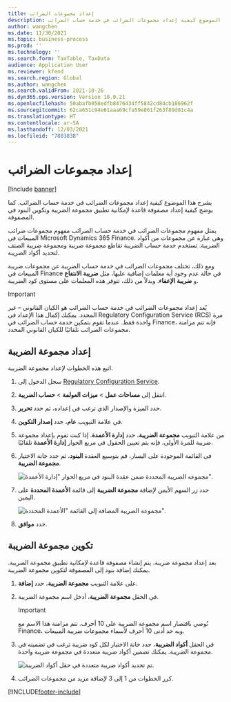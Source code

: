 ```yaml
---
title: إعداد مجموعات الضرائب
description: يشرح هذا الموضوع كيفية إعداد مجموعات الضرائب في خدمة حساب الضرائب.
author: wangchen
ms.date: 11/30/2021
ms.topic: business-process
ms.prod: ''
ms.technology: ''
ms.search.form: TaxTable, TaxData
audience: Application User
ms.reviewer: kfend
ms.search.region: Global
ms.author: wangchen
ms.search.validFrom: 2021-10-26
ms.dyn365.ops.version: Version 10.0.21
ms.openlocfilehash: 50abafb958edfb8476434ff5842cd84cb186962f
ms.sourcegitcommit: 62ca651c94e61aaa69cfa59e861f263f89d01c4a
ms.translationtype: HT
ms.contentlocale: ar-SA
ms.lasthandoff: 12/03/2021
ms.locfileid: "7883838"
---
```

# <a name="set-up-tax-groups"></a>إعداد مجموعات الضرائب

[!include [banner](../includes/banner.md)]

يشرح هذا الموضوع كيفية إعداد مجموعات الضرائب في خدمة حساب الضرائب. كما يوضح كيفية إعداد مصفوفة قاعدة لإمكانية تطبيق مجموعة الضريبة وتكوين البنود في المصفوفة.

يمثل مفهوم مجموعات الضرائب في خدمة حساب الضرائب مفهوم مجموعات ضرائب المبيعات في Microsoft Dynamics 365 Finance. وهي عبارة عن مجموعات من أكواد الضريبة. تستخدم خدمة حساب الضريبة تقاطع مجموعة ضريبة ومجموعة ضريبة الصنف لتحديد أكواد الضريبة.

ومع ذلك، تختلف مجموعات الضرائب في خدمة حساب الضريبة عن مجموعات ضريبة المبيعات في Finance في حالة عدم وجود أية معلمات إضافية عليها، مثل **ضريبة الانتفاع** و **ضريبة الإعفاء**. وبدلاً من ذلك، تتوفر هذه المعلمات على مستوى كود الضريبة.

> [!IMPORTANT]
> يُعد إعداد مجموعات الضرائب في خدمة حساب الضرائب هو الكيان القانوني – غير المحدد. يمكنك إكمال هذا الإعداد في Regulatory Configuration Service (RCS) مرة واحدة فقط. عندما تقوم بتمكين خدمة حساب الضرائب في Finance، فإنه تتم مزامنة مجموعات الضرائب تلقائيًا للكيان القانوني المحدد.

## <a name="set-up-a-tax-group"></a>إعداد مجموعة الضريبة

اتبع هذه الخطوات لإعداد مجموعة الضريبة.

1. سجل الدخول إلى [Regulatory Configuration Service](https://marketing.configure.global.dynamics.com/).
2. انتقل إلى **مساحات عمل** \> **ميزات العولمة** \> **حساب الضريبة**.
3. حدد الميزة والإصدار الذي ترغب في إعداده، ثم حدد **تحرير**.
4. في علامة التبويب **عام**، حدد **إصدار التكوين**.
5. من علامة التبويب **مجموعة الضريبة**، حدد **إدارة الأعمدة**. إذا كنت تقوم بإعداد مجموعة ضريبة للمرة الأولى، فإنه يتم تعيين الحقول في مربع الحوار **إدارة الأعمدة** تلقائيًا.
6. في القائمة الموجودة على اليسار، قم بتوسيع العقدة **البنود**، ثم حدد خانة الاختيار **مجموعة الضريبة**.

    ![مجموعه الضريبة المحددة ضمن عقدة البنود في مربع الحوار "إدارة الأعمدة".](media/select-tax-group.png)

7. حدد زر السهم الأيمن لإضافة **مجموعة الضريبة** إلى قائمة **الأعمدة المحددة** على اليمين.

    ![مجموعة الضريبة المضافة إلى القائمة "الأعمدة المحددة".](media/add-tax-group.png)

8. حدد **موافق**.

## <a name="configure-a-tax-group"></a>تكوين مجموعة الضريبة

بعد إعداد مجموعة ضريبة، يتم إنشاء مصفوفة قاعدة لإمكانية تطبيق مجموعة الضريبة. يمكنك إضافة بنود إلى المصفوفة لتكوين مجموعة الضريبة.

1. على علامة التبويب **مجموعة الضريبة**، حدد **إضافة**.
2. في الحقل **مجموعة الضريبة**، أدخل اسم مجموعة الضريبة.

    > [!IMPORTANT]
    > نُوصي باقتصار اسم مجموعة الضريبة على 10 أحرف. تتم مزامنة هذا الاسم مع Finance، وبه حد أدنى 10 أحرف لأسماء مجموعات ضريبة المبيعات.

3. في الحقل **أكواد الضريبة**، حدد خانة الاختيار لكل كود ضريبة ترغب في تضمينه في مجموعة الضريبة. يمكنك تضمين أكواد ضريبة متعددة في مجموعة ضريبة واحدة.

    ![تم تحديد أكواد ضريبة متعددة في حقل أكواد الضريبة.](media/multiple-tax-codes-selection.png)

4. كرر الخطوات من 1 إلى 3 لإضافة مزيد من مجموعات الضرائب.

[!INCLUDE[footer-include](../../includes/footer-banner.md)]

